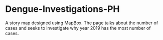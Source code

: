 # Dengue-Investigations-PH
A story map designed using MapBox. The page talks about the number of cases and seeks to investigate why year 2019 has the most number of cases.
